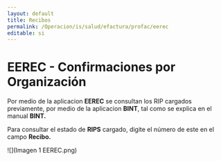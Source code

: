 ```yaml
---
layout: default
title: Recibos
permalink: /Operacion/is/salud/efactura/profac/eerec
editable: si
---
```


# EEREC - Confirmaciones por Organización  

Por medio de la aplicacion **EEREC** se consultan los RIP cargados previamente, por medio de la aplicacion **BINT**, tal como se explica en el manual **BINT.**

Para consultar el estado de **RIPS** cargado, digite el número de este en el campo **Recibo.**

![](Imagen 1 EEREC.png)